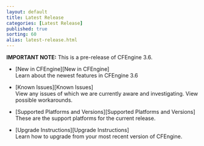```yaml
---
layout: default
title: Latest Release
categories: [Latest Release]
published: true
sorting: 60
alias: latest-release.html
---
```


**IMPORTANT NOTE:** This is a pre-release of CFEngine 3.6. 

<!--- TODO: move up when no longer a pre-release
-->


* [New in CFEngine][New in CFEngine]  
Learn about the newest features in CFEngine 3.6

* [Known Issues][Known Issues]  
View any issues of which we are currently aware and investigating. View possible workarounds.

* [Supported Platforms and Versions][Supported Platforms and Versions]  
These are the support platforms for the current release.

* [Upgrade Instructions][Upgrade Instructions]  
Learn how to upgrade from your most recent version of CFEngine.


